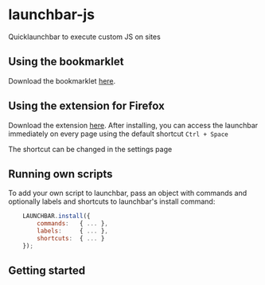 # launchbar-js
Quicklaunchbar to execute custom JS on sites

## Using the bookmarklet

Download the bookmarklet [here](http://localhost/).

## Using the extension for Firefox

Download the extension [here](http://localhost/).
After installing, you can access the launchbar immediately on every page using the default shortcut `Ctrl + Space`

The shortcut can be changed in the settings page

## Running own scripts

To add your own script to launchbar, pass an object with commands and optionally labels and shortcuts to launchbar's install command:

```javascript
	LAUNCHBAR.install({ 
		commands: 	{ ... },
		labels:		{ ... },
		shortcuts: 	{ ... }
	});
```

## Getting started

